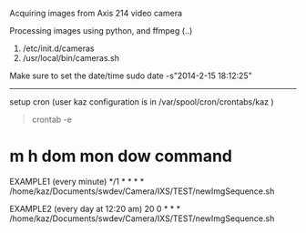 Acquiring images from Axis 214 video camera

Processing images using python, and ffmpeg (..)

1. /etc/init.d/cameras
2. /usr/local/bin/cameras.sh

Make sure to set the date/time
sudo date -s"2014-2-15 18:12:25"

-------------------
setup cron (user kaz configuration is in /var/spool/cron/crontabs/kaz )
>crontab -e
# m h  dom mon dow   command

EXAMPLE1 (every minute)
*/1 * * * * /home/kaz/Documents/swdev/Camera/IXS/TEST/newImgSequence.sh

EXAMPLE2 (every day at 12:20 am)
20 0 * * * /home/kaz/Documents/swdev/Camera/IXS/TEST/newImgSequence.sh

